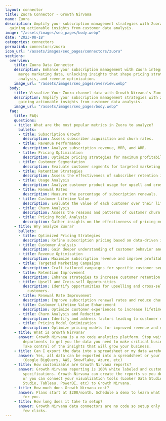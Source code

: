 ```yaml
---
layout: connector
title: Zuora Connector - Growth Nirvana
name: Zuora
description: Amplify your subscription management strategies with Zuora integration,
  gaining actionable insights from customer data analysis.
image: "/assets/images/seo_pages/body.webp"
date: '2023-08-18'
categories: connectors
permalink: connectors/zuora
icon_url: "/assets/images/seo_pages/connectors/zuora"
sections:
  overview:
    title: Zuora Data Connector
    description: Enhance your subscription management with Zuora integration. Seamlessly
      merge marketing data, unlocking insights that shape pricing strategies, customer
      analysis, and revenue optimization.
    image_url: "/assets/images/seo_pages/overview.webp"
  body:
    title: Visualize Your Zuora channel data with Growth Nirvana's Zuora Connector
    description: Amplify your subscription management strategies with Zuora integration,
      gaining actionable insights from customer data analysis.
    image_url: "/assets/images/seo_pages/body.webp"
  faq:
    title: FAQs
    questions:
    - title: What are the most popular metrics in Zuora to analyze?
      bullets:
      - title: Subscription Growth
        description: Assess subscriber acquisition and churn rates.
      - title: Revenue Performance
        description: Analyze subscription revenue, MRR, and ARR.
      - title: Pricing Optimization
        description: Optimize pricing strategies for maximum profitability.
      - title: Customer Segmentation
        description: Evaluate customer segments for targeted marketing campaigns.
      - title: Retention Strategies
        description: Assess the effectiveness of subscriber retention initiatives.
      - title: Usage Analysis
        description: Analyze customer product usage for upsell and cross-sell opportunities.
      - title: Renewal Rates
        description: Measure the percentage of subscription renewals.
      - title: Customer Lifetime Value
        description: Evaluate the value of each customer over their lifetime.
      - title: Churn Analysis
        description: Assess the reasons and patterns of customer churn.
      - title: Pricing Model Analysis
        description: Gather insights on the effectiveness of pricing models.
    - title: Why analyze Zuora?
      bullets:
      - title: Optimized Pricing Strategies
        description: Refine subscription pricing based on data-driven insights.
      - title: Customer Analysis
        description: Gain deeper understanding of customer behavior and preferences.
      - title: Revenue Optimization
        description: Maximize subscription revenue and improve profitability.
      - title: Targeted Marketing Campaigns
        description: Craft tailored campaigns for specific customer segments.
      - title: Retention Improvement
        description: Enhance strategies to increase customer retention.
      - title: Upsell and Cross-sell Opportunities
        description: Identify opportunities for upselling and cross-selling to existing
          customers.
      - title: Renewal Rate Improvement
        description: Improve subscription renewal rates and reduce churn.
      - title: Customer Lifetime Value Enhancement
        description: Optimize customer experiences to increase lifetime value.
      - title: Churn Analysis and Reduction
        description: Identify and address factors leading to customer churn.
      - title: Pricing Model Optimization
        description: Optimize pricing models for improved revenue and customer satisfaction.
    - title: What is Growth Nirvana?
      answer: Growth Nirvana is a no code analytics platform. Stop waiting for other
        departments to get you the data you need to make critical business decisions.
        Take control of the insights that will grow your business.
    - title: Can I export the data into a spreadsheet or my data warehouse?
      answer: Yes, all data can be exported into a spreadsheet or your data warehouse
        (Google BigQuery, AWS, Snowflake, Azure, etc)
    - title: How customizable are Growth Nirvana reports?
      answer: Growth Nirvana reporting is 100% white labeled and customized to your
        specifications. Growth Nirvana can create the reports so you don’t have to
        or you can connect your visualization tools (Looker Data Studio/Google Data
        Studio, Tableau, PowerBI, etc) to Growth Nirvana.
    - title: How much does Growth Nirvana cost?
      answer: Plans start at $200/month. Schedule a demo to learn what plan is best
        for you.
    - title: How long does it take to setup?
      answer: Growth Nirvana data connectors are no code so setup only requires a
        few clicks.
---
```

